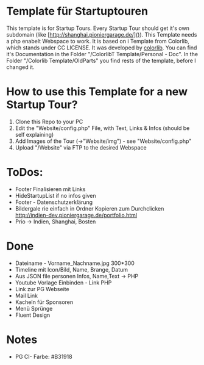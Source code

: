 # Template für Startuptouren
This template is for Startup Tours. Every Startup Tour should get it's own subdomain (like [http://shanghai.pioniergarage.de/]()). This Template needs a php enabelt Webspace to work. It is based on i Template from Colorlib, which stands under CC LICENSE. It was developed by [colorlib](https://colorlib.com/wp/template/personal/). You can find it's Documentation in the Folder "/ColorlibT Template/Personal - Doc". In the Folder  "/Colorlib Template/OldParts" you find rests of the template, before I changed it.

# How to use this Template for a new Startup Tour?
1. Clone this Repo to your PC
2. Edit the "Website/config.php" File, with Text, Links & Infos (should be self explaining)
3. Add Images of the Tour (->"Website/img") - see "Website/config.php"
4. Upload "/Website" via FTP to the desired Webspace

# ToDos:
* Footer Finalisieren mit Links
* HideStartupList if no infos given
* Footer - Datenschutzerklärung
* Bildergale rie einfach in Ordner Kopieren zum Durchclicken http://indien-dev.pioniergarage.de/portfolio.html
* Prio -> Indien, Shanghai, Bosten


# Done
* Dateiname - Vorname_Nachname.jpg 300*300
* Timeline mit Icon/Bild, Name, Brange, Datum
* Aus JSON file personen Infos, Name,Text  -> PHP
* Youtube Vorlage Einbinden - Link PHP
* Link zur PG Webseite
* Mail Link
* Kacheln für Sponsoren
* Menü Sprünge
* Fluent Design

# Notes
* PG CI- Farbe: #B31918

